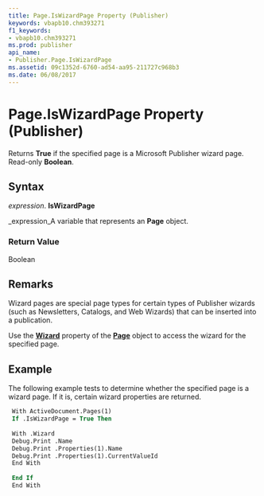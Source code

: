 ```yaml
---
title: Page.IsWizardPage Property (Publisher)
keywords: vbapb10.chm393271
f1_keywords:
- vbapb10.chm393271
ms.prod: publisher
api_name:
- Publisher.Page.IsWizardPage
ms.assetid: 09c1352d-6760-ad54-aa95-211727c968b3
ms.date: 06/08/2017
---
```



# Page.IsWizardPage Property (Publisher)

Returns  **True** if the specified page is a Microsoft Publisher wizard page. Read-only **Boolean**.


## Syntax

 _expression_. **IsWizardPage**

 _expression_A variable that represents an  **Page** object.


### Return Value

Boolean


## Remarks

Wizard pages are special page types for certain types of Publisher wizards (such as Newsletters, Catalogs, and Web Wizards) that can be inserted into a publication.

Use the  **[Wizard](page-wizard-property-publisher.md)** property of the **[Page](page-object-publisher.md)** object to access the wizard for the specified page.


## Example

The following example tests to determine whether the specified page is a wizard page. If it is, certain wizard properties are returned.


```vb
 With ActiveDocument.Pages(1) 
 If .IsWizardPage = True Then 
 
 With .Wizard 
 Debug.Print .Name 
 Debug.Print .Properties(1).Name 
 Debug.Print .Properties(1).CurrentValueId 
 End With 
 
 End If 
 End With
```


